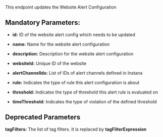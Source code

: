 This endpoint updates the Website Alert Configuration

## Mandatory Parameters:

- **id:** ID of the website alert config which needs to be updated 

- **name:** Name for the website alert configuration

- **description:** Description for the website alert configuration

- **websiteId:** Unique ID of the website

- **alertChannelIds:** List of IDs of alert channels defined in Instana

- **rule:** Indicates the type of rule this alert configuration is about

- **threshold:** Indicates the type of threshold this alert rule is evaluated on

- **timeThreshold:** Indicates the type of violation of the defined threshold

## Deprecated Parameters

**tagFilters:** The list of tag filters. It is replaced by **tagFilterExpression**

